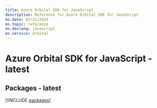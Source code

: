 ```yaml
---
title: Azure Orbital SDK for JavaScript
description: Reference for Azure Orbital SDK for JavaScript
ms.date: 02/21/2024
ms.topic: reference
ms.devlang: javascript
ms.service: orbital
---
```

# Azure Orbital SDK for JavaScript - latest
## Packages - latest
[!INCLUDE [packages](orbital-index.md)]